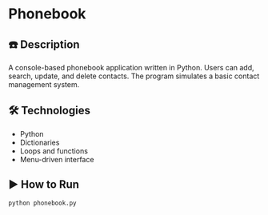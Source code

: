 # Phonebook

## ☎️ Description
A console-based phonebook application written in Python. Users can add, search, update, and delete contacts. The program simulates a basic contact management system.

## 🛠️ Technologies
- Python
- Dictionaries
- Loops and functions
- Menu-driven interface

## ▶️ How to Run
```bash
python phonebook.py
